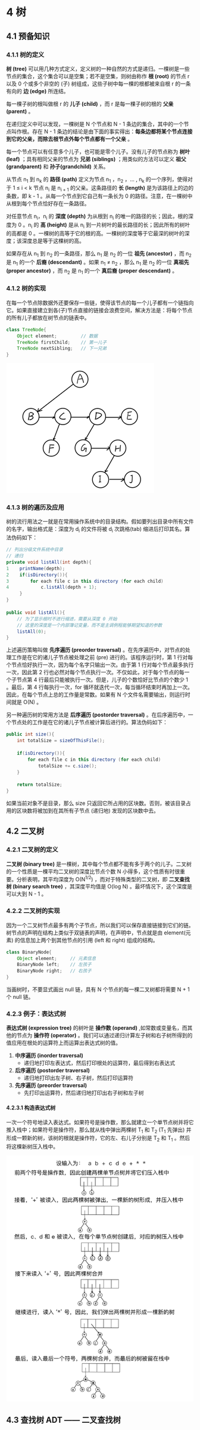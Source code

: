 # 4 树
## 4.1 预备知识
### 4.1.1 树的定义
**树 (tree)** 可以用几种方式定义，定义树的一种自然的方式是递归。一棵树是一些节点的集合，这个集合可以是空集；若不是空集，则树由称作 **根 (root)** 的节点 r 以及 0 个或多个非空的 (子) 树组成，这些子树中每一棵的根都被来自根 r 的一条有向的 **边 (edge)** 所连结。

每一棵子树的根叫做根 r 的 **儿子 (child)** ，而 r 是每一棵子树的根的 **父亲 (parent)** 。

在递归定义中可以发现，一棵树是 N 个节点和 N - 1 条边的集合，其中的一个节点叫作根。存在 N - 1 条边的结论是由下面的事实得出：**每条边都将某个节点连接到它的父亲，而除去根节点外每个节点都有一个父亲** 。

每一个节点可以有任意多个儿子，也可能是零个儿子。没有儿子的节点称为 **树叶 (leaf)** ；具有相同父亲的节点为 **兄弟 (siblings)** ；用类似的方法可以定义 **祖父 (grandparent)** 和 **孙子(grandchild)** 关系。

从节点 n<sub>1</sub> 到 n<sub>k</sub> 的 **路径 (path)** 定义为节点 n<sub>1</sub> ，n<sub>2</sub> ，... , n<sub>k</sub> 的一个序列，使得对于 1 ≤ i < k 节点 n<sub>i</sub> 是 n<sub>i + 1</sub> 的父亲。这条路径的 **长 (length)** 是为该路径上的边的条数，即 k - 1 。从每一个节点到它自己有一条长为 0 的路径。注意，在一棵树中从根到每个节点恰好存在一条路径。

对任意节点 n<sub>i</sub>，n<sub>i</sub> 的 **深度 (depth)** 为从根到 n<sub>i</sub> 的唯一的路径的长；因此，根的深度为 0 。n<sub>i</sub> 的 **高 (height)** 是从 n<sub>i</sub> 到一片树叶的最长路径的长；因此所有的树叶的高都是 0 。一棵树的高等于它的根的高。一棵树的深度等于它最深的树叶的深度；该深度总是等于这棵树的高。 

如果存在从 n<sub>1</sub> 到 n<sub>2</sub> 的一条路径，那么 n<sub>1</sub> 是 n<sub>2</sub> 的一位 **祖先 (ancestor)** ，而 n<sub>2</sub> 是 n<sub>1</sub> 的一个 **后裔 (descendant)** 。如果 n<sub>1</sub> ≠ n<sub>2</sub> ，那么 n<sub>1</sub> 是 n<sub>2</sub> 的一位 **真祖先 (proper ancestor)** ，而 n<sub>2</sub> 是 n<sub>1</sub> 的一个 **真后裔 (proper descendant)** 。

### 4.1.2 树的实现
在每一个节点除数据外还要保存一些链，使得该节点的每一个儿子都有一个链指向它。如果直接建立到各(子)节点直接的链接会浪费空间，解决方法是：将每个节点的所有儿子都放在树节点的链表中。

```java
class TreeNode{
    Object element;         // 数据
    TreeNode firstChild;    // 第一儿子
    TreeNode nextSibling;   // 下一兄弟
}
```

![树第一儿子、下一兄弟表示法](插图/4_树第一儿子、下一兄弟表示法.PNG)

### 4.1.3 树的遍历及应用
树的流行用法之一就是在常用操作系统中的目录结构。假如要列出目录中所有文件的名字，输出格式是：深度为 d<sub>i</sub> 的文件将被 d<sub>i</sub> 次跳格(tab) 缩进后打印其名。算法伪码如下：

```java
// 列出分级文件系统中目录
// 递归
private void listAll(int depth){
1    printName(depth);
2    if(isDirectory()){
3        for each file c in this directory (for each child)
4            c.listAll(depth + 1);
     }
}

public void listAll(){
    // 为了显示根时不进行缩进，需要从深度 0 开始
    // 这里的深度是一个内部簿记变量，而不是主调例程能够期望知道的参数
    listAll(0);
}
```

上述遍历策略叫做 **先序遍历 (preorder traversal)** 。在先序遍历中，对节点的处理工作是在它的诸儿子节点被处理之前 (pre) 进行的。该程序运行时，第 1 行对每个节点恰好执行一次，因为每个名字只输出一次。由于第 1 行对每个节点最多执行一次，因此第 2 行也必然对每个节点执行一次。不仅如此，对于每个节点的每一个子节点第 4 行最后只能被执行一次。但是，儿子的个数恰好比节点的个数少 1 。最后，第 4 行每执行一次，for 循环就迭代一次，每当循环结束时再加上一次。因此，在每个节点上总的工作量是常数。如果有 N 个文件名需要输出，则运行时间就是 O(N) 。

另一种遍历树的常用方法是 **后序遍历 (postorder traversal)** 。在后序遍历中，一个节点处的工作是在它的诸儿子节点被计算后进行的。算法伪码如下：

```java
public int size(){
    int totalSize = sizeOfThisFile();

    if(isDirectory()){
        for each file c in this directory (for each child)
            totalSize += c.size();
    }

    return totalSize;
}
```

如果当前对象不是目录，那么 size 只返回它所占用的区块数。否则，被该目录占用的区块数将被加到在其所有子节点 (递归地) 发现的区块数中去。

## 4.2 二叉树
### 4.2.1 二叉树的定义
**二叉树 (binary tree)** 是一棵树，其中每个节点都不能有多于两个的儿子。二叉树的一个性质是一棵平均二叉树的深度比节点个数 N 小得多，这个性质有时很重要。分析表明，其平均深度为 O(N<sup>1/2</sup>) ，而对于特殊类型的二叉树，即 **二叉查找树 (binary search tree)** ，其深度平均值是 O(log N) 。最坏情况下，这个深度是可以大到 N - 1 。

### 4.2.2 二叉树的实现
因为一个二叉树节点最多有两个子节点，所以我们可以保存直接链接到它们的链。树节点的声明在结构上类似于双链表的声明，在声明中，节点就是由 element(元素) 的信息加上两个到其他节点的引用 (left 和 right) 组成的结构。

```java
class BinaryNode{
    Object element;     // 元素信息
    BinaryNode left;    // 左孩子
    BinaryNode right;   // 右孩子
}
```

当画树时，不要显式画出 null 链，具有 N 个节点的每一棵二叉树都将需要 N + 1 个 null 链。

### 4.2.3 例子：表达式树
**表达式树 (expression tree)** 的树叶是 **操作数 (operand)** ,如常数或变量名，而其他的节点为 **操作符 (operator)** 。我们可以通过递归计算左子树和右子树所得到的值应用在根处的运算符上而运算出表达式树的值。

1. **中序遍历 (inorder traversal)**
    * 递归地打印左表达式，然后打印根处的运算符，最后得到右表达式
2. **后序遍历 (postorder traversal)**
    * 递归地打印出左子树、右子树，然后打印运算符
3. **先序遍历 (preorder traversal)**
    * 先打印出运算符，然后递归地打印出右子树和左子树

#### 4.2.3.1 构造表达式树
一次一个符号地读入表达式。如果符号是操作数，那么就建立一个单节点树并将它推入栈中；如果符号是操作符，那么就从栈中弹出两棵树 T<sub>1</sub> 和 T<sub>2</sub> (T<sub>1</sub> 先弹出) 并形成一颗新的树，该树的根就是操作符，它的左、右儿子分别是 T<sub>2</sub> 和 T<sub>1</sub> 。然后将这棵新树压入栈中。

![构造表达式树](插图/4_构造表达式树.png)

## 4.3 查找树 ADT —— 二叉查找树


